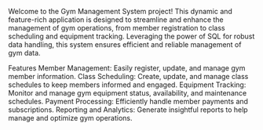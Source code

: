 Welcome to the Gym Management System project! This dynamic and feature-rich application is designed to streamline and enhance the management of gym operations, from member registration to class scheduling and equipment tracking. Leveraging the power of SQL for robust data handling, this system ensures efficient and reliable management of gym data.

Features
Member Management: Easily register, update, and manage gym member information.
Class Scheduling: Create, update, and manage class schedules to keep members informed and engaged.
Equipment Tracking: Monitor and manage gym equipment status, availability, and maintenance schedules.
Payment Processing: Efficiently handle member payments and subscriptions.
Reporting and Analytics: Generate insightful reports to help manage and optimize gym operations.
